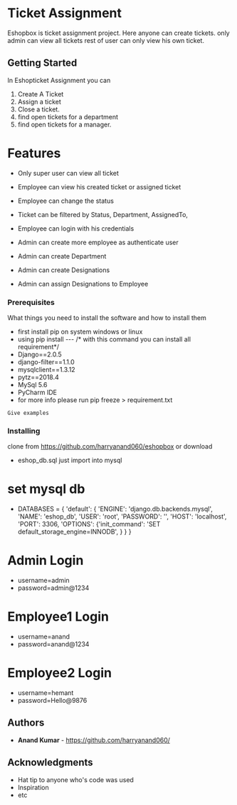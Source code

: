 # Ticket Assignment 
Eshopbox is ticket assignment project. Here anyone can create tickets. only admin can view all tickets rest of user can only view his own ticket.

## Getting Started

In Eshopticket Assignment you can

1. Create A Ticket
2. Assign a ticket
3. Close a ticket.
4. find open tickets for a department
5. find open tickets for a manager.

# Features
* Only super user can view all ticket
* Employee can view his created ticket or assigned ticket
* Employee can change the status
* Ticket can be filtered by Status, Department, AssignedTo,
* Employee can login with his credentials

* Admin can create more employee as authenticate user
* Admin can create Department
* Admin can create Designations
* Admin can assign Designations to Employee


### Prerequisites

What things you need to install the software and how to install them
 * first install pip on system windows or linux
 * using pip install ---   /* with this command you can install all requirement*/
* Django==2.0.5
* django-filter==1.1.0
* mysqlclient==1.3.12
* pytz==2018.4
* MySql 5.6
* PyCharm IDE
* for more info please run pip freeze > requirement.txt

```
Give examples
```

### Installing

clone from https://github.com/harryanand060/eshopbox
or download

* eshop_db.sql just import into mysql

# set mysql db

* DATABASES = {
    'default': {
        'ENGINE': 'django.db.backends.mysql',
        'NAME': 'eshop_db',
        'USER': 'root',
        'PASSWORD': '',
        'HOST': 'localhost',
        'PORT': 3306,
        'OPTIONS': {'init_command': 'SET default_storage_engine=INNODB', }
    }
}

# Admin Login
  * username=admin
  * password=admin@1234

# Employee1 Login
   * username=anand
   * password=anand@1234

# Employee2 Login
   *  username=hemant
   * password=Hello@9876

## Authors

* **Anand Kumar** - https://github.com/harryanand060/

## Acknowledgments

* Hat tip to anyone who's code was used
* Inspiration
* etc
